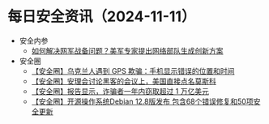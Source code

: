 # 每日安全资讯（2024-11-11）

- 安全内参
  - [如何解决网军战备问题？美军专家提出网络部队生成创新方案](https://mp.weixin.qq.com/s?__biz=MzI4NDY2MDMwMw==&mid=2247513035&idx=1&sn=845efaa137b7615160c129ee4e1e90c0&chksm=ebfaf4ebdc8d7dfd0db900765e5f4e3a5c616bdafdc3552ec8a07aa2010095cb3994a24830d2&scene=58&subscene=0#rd)
- 安全圈
  - [【安全圈】乌克兰人遇到 GPS 欺骗：手机显示错误的位置和时间](https://mp.weixin.qq.com/s?__biz=MzIzMzE4NDU1OQ==&mid=2652065871&idx=1&sn=1ebb9fa2793fd53b7914fb44b06c200e&chksm=f36e7c0fc419f519da4096acd29a13a793853df61ce1d1ebb68c7304487d4ba25b25623f6f28&scene=58&subscene=0#rd)
  - [【安全圈】安理会讨论黑客的会议上，美国直接点名莫斯科](https://mp.weixin.qq.com/s?__biz=MzIzMzE4NDU1OQ==&mid=2652065871&idx=2&sn=208c371d7cbe58415517d8f9d4507b0c&chksm=f36e7c0fc419f51980c7bd4ae9902e5fdaa6be19facc0b81ce3b08074f4ad441d1cc2f630a84&scene=58&subscene=0#rd)
  - [【安全圈】报告显示，诈骗者一年内窃取超过 1 万亿美元](https://mp.weixin.qq.com/s?__biz=MzIzMzE4NDU1OQ==&mid=2652065871&idx=3&sn=8aafec44589551bd39e971c6b74f0f6e&chksm=f36e7c0fc419f519d2a77f5c8d84416c6c5bf5d06e1ac3ea983b5c7bdb2fd1fc835c5e930531&scene=58&subscene=0#rd)
  - [【安全圈】开源操作系统Debian 12.8版发布 包含68个错误修复和50项安全更新](https://mp.weixin.qq.com/s?__biz=MzIzMzE4NDU1OQ==&mid=2652065871&idx=4&sn=d0a2686584d31b865fae1fcdde8ac14d&chksm=f36e7c0fc419f519cae5e1f01cba4cfaee139886d3aa2b3fc1b0ddc2fad696d71a06ce698b80&scene=58&subscene=0#rd)
